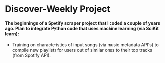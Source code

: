 # Discover-Weekly Project 
#### The beginnings of a Spotify scraper project that I coded a couple of years ago. Plan to integrate Python code that uses machine learning (via SciKit learn):
- Training on characteristics of input songs (via music metadata API's) to compile new playlists for users out of similar ones to their top tracks (from Spotify API).
